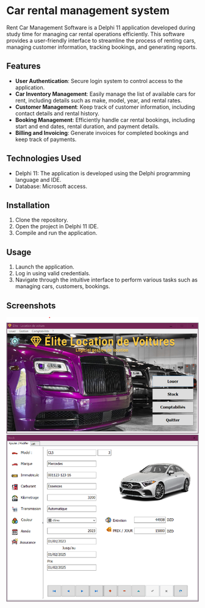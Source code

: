 # Car rental management system

Rent Car Management Software is a Delphi 11 application developed during study time for managing car rental operations efficiently. This software provides a user-friendly interface to streamline the process of renting cars, managing customer information, tracking bookings, and generating reports.

## Features

- **User Authentication**: Secure login system to control access to the application.
- **Car Inventory Management**: Easily manage the list of available cars for rent, including details such as make, model, year, and rental rates.
- **Customer Management**: Keep track of customer information, including contact details and rental history.
- **Booking Management**: Efficiently handle car rental bookings, including start and end dates, rental duration, and payment details.
- **Billing and Invoicing**: Generate invoices for completed bookings and keep track of payments.
  
## Technologies Used

- Delphi 11: The application is developed using the Delphi programming language and IDE.
- Database: Microsoft access.

## Installation

1. Clone the repository.
2. Open the project in Delphi 11 IDE.
3. Compile and run the application.

## Usage

1. Launch the application.
2. Log in using valid credentials.
3. Navigate through the intuitive interface to perform various tasks such as managing cars, customers, bookings.


## Screenshots

![Screenshot 1](https://raw.githubusercontent.com/cipher450/Rent-Car/master/Images/main.png)
![Screenshot 2](https://raw.githubusercontent.com/cipher450/Rent-Car/master/Images/stock.png)
